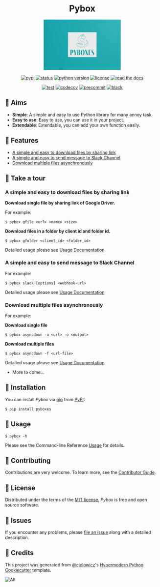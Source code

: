 <div align="center">

# Pybox

<img src="https://raw.githubusercontent.com/cauliyang/pybox/main/docs/_static/logo.png" width=50% alt="logo">

[![pypi](https://img.shields.io/pypi/v/pyboxes.svg)][pypi_]
[![status](https://img.shields.io/pypi/status/pyboxes.svg)][status]
[![python version](https://img.shields.io/pypi/pyversions/pyboxes)][python version]
[![license](https://img.shields.io/pypi/l/pyboxes)][license]
[![read the docs](https://img.shields.io/readthedocs/pyboxes/latest.svg?label=Read%20the%20Docs)][read the docs]

[![test](https://github.com/cauliyang/pybox/workflows/Tests/badge.svg)][test]
[![codecov](https://codecov.io/gh/cauliyang/pybox/branch/main/graph/badge.svg)][codecov]
[![precommit](https://img.shields.io/badge/pre--commit-enabled-brightgreen?logo=pre-commit&logoColor=white)][precommit]
[![black](https://img.shields.io/badge/code%20style-black-000000.svg)][black]

[pypi_]: https://pypi.org/project/pyboxes/
[status]: https://pypi.org/project/pyboxes/
[python version]: https://pypi.org/project/pyboxes/
[license]: https://opensource.org/licenses/MIT
[read the docs]: https://pyboxes.readthedocs.io/
[test]: https://github.com/cauliyang/pybox/actions?workflow=Tests
[codecov]: https://codecov.io/gh/cauliyang/pybox
[precommit]: https://github.com/pre-commit/pre-commit
[black]: https://github.com/psf/black
[//]: # '<img src="https://asciinema.org/a/vPzWEWZUJ4JUYkQPoj0Wgux42.svg" alt="demo" width=40%>'

</div>

## 💪 Aims

- **Simple**: A simple and easy to use Python library for many annoy task.
- **Easy to use**: Easy to use, you can use it in your project.
- **Extendable**: Extendable, you can add your own function easily.

## 🤩 Features

- [A simple and easy to download files by sharing link](#a-simple-and-easy-to-download-files-by-sharing-link)
- [A simple and easy to send message to Slack Channel](#a-simple-and-easy-to-send-message-to-slack-channel)
- [Download multiple files asynchronously](#download-multiple-files-asynchronously)

## 🚌 Take a tour

### A simple and easy to download files by sharing link

**Download single file by sharing link of Google Driver.**

For example:

```console
$ pybox gfile <url> <name> <size>
```

**Download files in a folder by client id and folder id.**

```console
$ pybox gfolder <client_id> <folder_id>
```

Detailed usage please see [Usage Documentation]

### A simple and easy to send message to Slack Channel

For example:

```console
$ pybox slack [options] <webhook-url>
```

Detailed usage please see [Usage Documentation]

### Download multiple files asynchronously

For example:

**Download single file**

```console
$ pybox asyncdown -u <url> -o <output>
```

**Download multiple files**

```console
$ pybox asyncdown -f <url-file>
```

Detailed usage please see [Usage Documentation]

- More to come...

## 🧐 Installation

You can install _Pybox_ via [pip] from [PyPI]:

```console
$ pip install pyboxes
```

## 📖 Usage

```console
$ pybox -h
```

Please see the Command-line Reference [Usage] for details.

## 🤗 Contributing

Contributions are very welcome. To learn more, see the [Contributor Guide].

## 🤖 License

Distributed under the terms of the [MIT license],
_Pybox_ is free and open source software.

## 🤔 Issues

If you encounter any problems, please [file an issue] along with a detailed description.

## 🥳 Credits

This project was generated from [@cjolowicz]'s [Hypermodern Python Cookiecutter] template.

[//]: # "link"
[@cjolowicz]: https://github.com/cjolowicz
[hypermodern python cookiecutter]: https://github.com/cjolowicz/cookiecutter-hypermodern-python
[mit license]: https://opensource.org/licenses/MIT
[pypi]: https://pypi.org/
[file an issue]: https://github.com/cauliyang/pybox/issues
[pip]: https://pip.pypa.io/
[google-driver]: https://www.google.com/drive/
[usage]: https://pyboxes.readthedocs.io/en/latest/usage.html
[slack]: https://slack.com/

<!-- github-only -->

![Alt](https://repobeats.axiom.co/api/embed/d2106d70cd519799cd18f0ca742bb9a4475fce88.svg "Repobeats analytics image")

[contributor guide]: CONTRIBUTING.md
[usage documentation]: https://pyboxes.readthedocs.io/en/latest/usage.html
